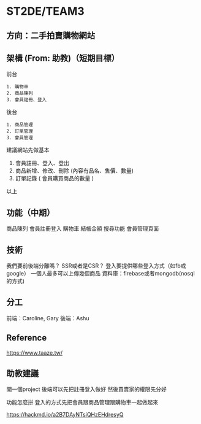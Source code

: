 
# ST2DE/TEAM3


## 方向：二手拍賣購物網站


## 架構 (From: 助教)（短期目標）
前台
```
1. 購物車
2. 商品陳列
3. 會員註冊、登入
```

後台
```
1. 商品管理
2. 訂單管理
3. 會員管理
```

建議網站先做基本
1. 會員註冊、登入、登出
2. 商品新增、修改、刪除 (內容有品名、售價、數量)
3. 訂單記錄 ( 會員購買商品的數量 )

以上
## 功能（中期）
商品陳列
會員註冊登入
購物車
結帳金額
搜尋功能
會員管理頁面

## 技術
我們要前後端分離嗎？
SSR或者是CSR？
登入要提供哪些登入方式（如fb或google）
一個人最多可以上傳幾個商品
資料庫：firebase或者mongodb(nosql的方式)


## 分工
前端：Caroline, Gary
後端：Ashu

## Reference
https://www.taaze.tw/

## 助教建議
開一個project
後端可以先把註冊登入做好
然後買賣家的權限先分好

功能怎麼拼
登入的方式先把會員跟商品管理跟購物車一起做起來

https://hackmd.io/a2B7DAyNTsiQHzEHdresyQ
